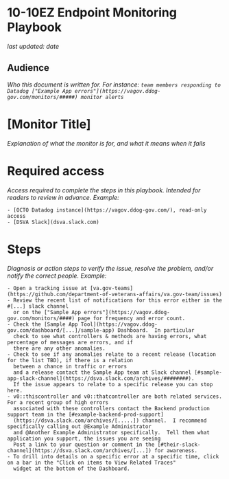 # 10-10EZ Endpoint Monitoring Playbook
_last updated: date_  

## Audience 
_Who this document is written for.  For instance: `team members responding to Datadog ["Example App errors"](https://vagov.ddog-gov.com/monitors/#####) monitor alerts`_  

# [Monitor Title]
_Explanation of what the monitor is for, and what it means when it fails_

# Required access
_Access required to complete the steps in this playbook.  Intended for readers to review in advance.  Example:_   
```
- [OCTO Datadog instance](https://vagov.ddog-gov.com/), read-only access
- [DSVA Slack](dsva.slack.com)
```   

# Steps
_Diagnosis or action steps to verify the issue, resolve the problem, and/or notify the correct people.  Example:_  
```
- Open a tracking issue at [va.gov-teams](https://github.com/department-of-veterans-affairs/va.gov-team/issues)   
- Review the recent list of notifications for this error either in the #[...] slack channel
  or on the ["Sample App errors"](https://vagov.ddog-gov.com/monitors/####) page for frequency and error count.
- Check the [Sample App Tool](https://vagov.ddog-gov.com/dashboard/[...]/sample-app) Dashboard.  In particular
  check to see what controllers & methods are having errors, what percentage of messages are errors, and if
  there are any other anomalies.
- Check to see if any anomalies relate to a recent release (location for the list TBD), if there is a relation
  between a chance in traffic or errors
  and a release contact the Sample App team at Slack channel [#sample-app-slack-channel](https://dsva.slack.com/archives/########).
  If the issue appears to relate to a specific release you can stop here.  
- v0::thiscontroller and v0::thatcontroller are both related services.  For a recent group of high errors 
  associated with these controllers contact the Backend production support team in the [#example-backend-prod-support] 
  (https://dsva.slack.com/archives/[.....]) channel.  I recommend specifically calling out @Example Administrator
  and @Another Example Administrator specifically.  Tell them what application you support, the issues you are seeing
  Post a link to your question or comment in the [#their-slack-channel](https://dsva.slack.com/archives/[...]) for awareness.
- To drill into details on a specific error at a specific time, click on a bar in the "Click on items to View Related Traces"
  widget at the bottom of the Dashboard.  
```
